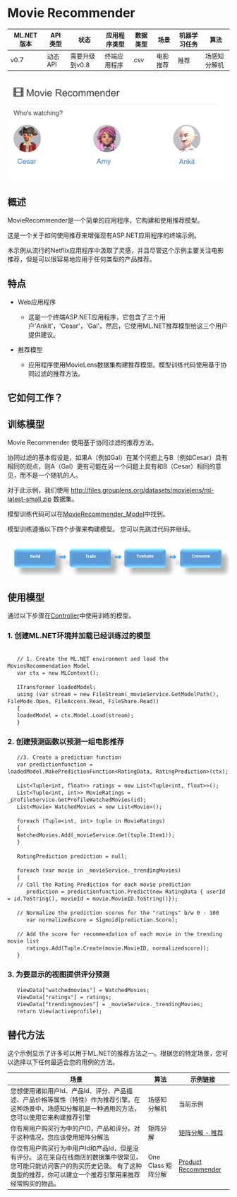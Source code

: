 # Movie Recommender 

| ML.NET 版本 | API 类型          | 状态                        | 应用程序类型    | 数据类型 | 场景            | 机器学习任务                   | 算法                  |
|----------------|-------------------|-------------------------------|-------------|-----------|---------------------|---------------------------|-----------------------------|
|v0.7| 动态 API | 需要升级到v0.8 | 终端应用程序 | .csv | 电影推荐 | 推荐 | 场感知分解机  |

![Alt Text](https://github.com/dotnet/machinelearning-samples/blob/master/samples/csharp/end-to-end-apps/Recommendation-MovieRecommender/MovieRecommender/movierecommender/wwwroot/images/movierecommender.gif)

## 概述

MovieRecommender是一个简单的应用程序，它构建和使用推荐模型。

这是一个关于如何使用推荐来增强现有ASP.NET应用程序的终端示例。

本示例从流行的Netflix应用程序中汲取了灵感，并且尽管这个示例主要关注电影推荐，但是可以很容易地应用于任何类型的产品推荐。

## 特点
* Web应用程序 
    * 这是一个终端ASP.NET应用程序，它包含了三个用户'Ankit'，'Cesar'，'Gal'。然后，它使用ML.NET推荐模型给这三个用户提供建议。
      
* 推荐模型 
    * 应用程序使用MovieLens数据集构建推荐模型。模型训练代码使用基于协同过滤的推荐方法。

## 它如何工作？

## 训练模型

Movie Recommender 使用基于协同过滤的推荐方法。

协同过滤的基本假设是，如果A（例如Gal）在某个问题上与B（例如Cesar）具有相同的观点，则A（Gal）更有可能在另一个问题上具有和B（Cesar）相同的意见，而不是一个随机的人。

对于此示例，我们使用 http://files.grouplens.org/datasets/movielens/ml-latest-small.zip 数据集。

模型训练代码可以在[MovieRecommender_Model](https://github.com/dotnet/machinelearning-samples/tree/master/samples/csharp/end-to-end-apps/Recommendation-MovieRecommender/MovieRecommender_Model)中找到。

模型训练遵循以下四个步骤来构建模型。 您可以先跳过代码并继续。

![Build -> Train -> Evaluate -> Consume](https://github.com/dotnet/machinelearning-samples/blob/master/samples/csharp/getting-started/shared_content/modelpipeline.png)

## 使用模型

通过以下步骤在[Controller](https://github.com/dotnet/machinelearning-samples/blob/master/samples/csharp/end-to-end-apps/Recommendation-MovieRecommender/MovieRecommender/movierecommender/Controllers/MoviesController.cs#L60)中使用训练的模型。

### 1. 创建ML.NET环境并加载已经训练过的模型

```CSharp

   // 1. Create the ML.NET environment and load the MoviesRecommendation Model
   var ctx = new MLContext();
            
   ITransformer loadedModel;
   using (var stream = new FileStream(_movieService.GetModelPath(), FileMode.Open, FileAccess.Read, FileShare.Read))
   {
   loadedModel = ctx.Model.Load(stream);
   }
 ```
### 2. 创建预测函数以预测一组电影推荐

```CSharp
   //3. Create a prediction function
   var predictionfunction = loadedModel.MakePredictionFunction<RatingData, RatingPrediction>(ctx);
            
   List<Tuple<int, float>> ratings = new List<Tuple<int, float>>();
   List<Tuple<int, int>> MovieRatings = _profileService.GetProfileWatchedMovies(id);
   List<Movie> WatchedMovies = new List<Movie>();

   foreach (Tuple<int, int> tuple in MovieRatings)
   {
   WatchedMovies.Add(_movieService.Get(tuple.Item1));
   }
   
   RatingPrediction prediction = null;
   
   foreach (var movie in _movieService._trendingMovies)
   {
   // Call the Rating Prediction for each movie prediction
      prediction = predictionfunction.Predict(new RatingData { userId = id.ToString(), movieId = movie.MovieID.ToString()});
              
   // Normalize the prediction scores for the "ratings" b/w 0 - 100
      var normalizedscore = Sigmoid(prediction.Score);

   // Add the score for recommendation of each movie in the trending movie list
      ratings.Add(Tuple.Create(movie.MovieID, normalizedscore));
   }
 ```

### 3. 为要显示的视图提供评分预测

```CSharp
   ViewData["watchedmovies"] = WatchedMovies;
   ViewData["ratings"] = ratings;
   ViewData["trendingmovies"] = _movieService._trendingMovies;
   return View(activeprofile);
 ```

## 替代方法 
这个示例显示了许多可以用于ML.NET的推荐方法之一。根据您的特定场景，您可以选择以下任何最适合您的用例的方法。

| 场景 | 算法 | 示例链接
| --- | --- | --- | 
| 您想使用诸如用户Id、产品Id、评分、产品描述、产品价格等属性（特性）作为推荐引擎。在这种场景中，场感知分解机是一种通用的方法，您可以使用它来构建推荐引擎 | 场感知分解机 | 当前示例 | 
| 你有用用户购买行为中的户ID，产品和评分。对于这种情况，您应该使用矩阵分解法  | 矩阵分解 | [矩阵分解 - 推荐](https://github.com/dotnet/machinelearning-samples/tree/master/samples/csharp/getting-started/MatrixFactorization_MovieRecommendation)| 
| 你仅有用户购买行为中用户Id和产品Id，但是没有评分。 这在来自在线商店的数据集中很常见，您可能只能访问客户的购买历史记录。 有了这种类型的推荐，你可以建立一个推荐引擎用来推荐经常购买的物品。 | One Class 矩阵分解 | [Product Recommender](https://github.com/dotnet/machinelearning-samples/tree/master/samples/csharp/getting-started/MatrixFactorization_ProductRecommendation) | 


